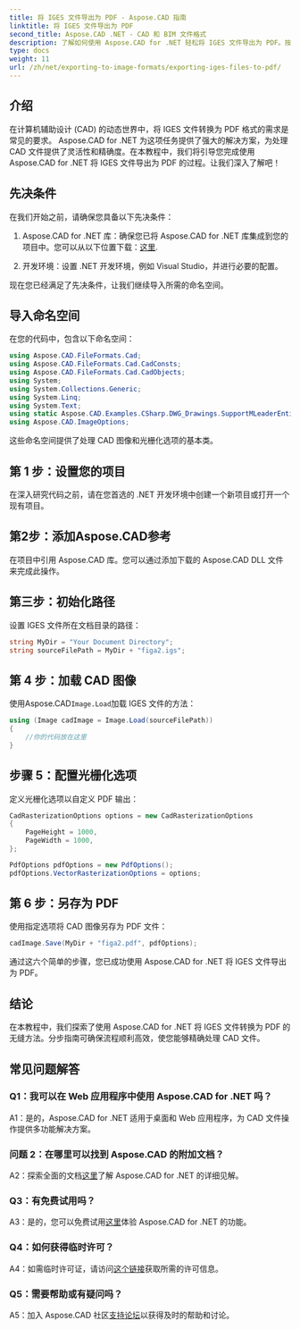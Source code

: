 ```yaml
---
title: 将 IGES 文件导出为 PDF - Aspose.CAD 指南
linktitle: 将 IGES 文件导出为 PDF
second_title: Aspose.CAD .NET - CAD 和 BIM 文件格式
description: 了解如何使用 Aspose.CAD for .NET 轻松将 IGES 文件导出为 PDF。按照我们的分步指南进行精确的 CAD 文件操作。
type: docs
weight: 11
url: /zh/net/exporting-to-image-formats/exporting-iges-files-to-pdf/
---
```

## 介绍

在计算机辅助设计 (CAD) 的动态世界中，将 IGES 文件转换为 PDF 格式的需求是常见的要求。 Aspose.CAD for .NET 为这项任务提供了强大的解决方案，为处理 CAD 文件提供了灵活性和精确度。在本教程中，我们将引导您完成使用 Aspose.CAD for .NET 将 IGES 文件导出为 PDF 的过程。让我们深入了解吧！

## 先决条件

在我们开始之前，请确保您具备以下先决条件：

1.  Aspose.CAD for .NET 库：确保您已将 Aspose.CAD for .NET 库集成到您的项目中。您可以从以下位置下载：[这里](https://releases.aspose.com/cad/net/).

2. 开发环境：设置 .NET 开发环境，例如 Visual Studio，并进行必要的配置。

现在您已经满足了先决条件，让我们继续导入所需的命名空间。

## 导入命名空间

在您的代码中，包含以下命名空间：

```csharp
using Aspose.CAD.FileFormats.Cad;
using Aspose.CAD.FileFormats.Cad.CadConsts;
using Aspose.CAD.FileFormats.Cad.CadObjects;
using System;
using System.Collections.Generic;
using System.Linq;
using System.Text;
using static Aspose.CAD.Examples.CSharp.DWG_Drawings.SupportMLeaderEntityForDWGFormat;
using Aspose.CAD.ImageOptions;
```

这些命名空间提供了处理 CAD 图像和光栅化选项的基本类。

## 第 1 步：设置您的项目

在深入研究代码之前，请在您首选的 .NET 开发环境中创建一个新项目或打开一个现有项目。

## 第2步：添加Aspose.CAD参考

在项目中引用 Aspose.CAD 库。您可以通过添加下载的 Aspose.CAD DLL 文件来完成此操作。

## 第三步：初始化路径

设置 IGES 文件所在文档目录的路径：

```csharp
string MyDir = "Your Document Directory";
string sourceFilePath = MyDir + "figa2.igs";
```

## 第 4 步：加载 CAD 图像

使用Aspose.CAD`Image.Load`加载 IGES 文件的方法：

```csharp
using (Image cadImage = Image.Load(sourceFilePath))
{
    //你的代码放在这里
}
```

## 步骤 5：配置光栅化选项

定义光栅化选项以自定义 PDF 输出：

```csharp
CadRasterizationOptions options = new CadRasterizationOptions
{
    PageHeight = 1000,
    PageWidth = 1000,
};

PdfOptions pdfOptions = new PdfOptions();
pdfOptions.VectorRasterizationOptions = options;
```

## 第 6 步：另存为 PDF

使用指定选项将 CAD 图像另存为 PDF 文件：

```csharp
cadImage.Save(MyDir + "figa2.pdf", pdfOptions);
```

通过这六个简单的步骤，您已成功使用 Aspose.CAD for .NET 将 IGES 文件导出为 PDF。

## 结论

在本教程中，我们探索了使用 Aspose.CAD for .NET 将 IGES 文件转换为 PDF 的无缝方法。分步指南可确保流程顺利高效，使您能够精确处理 CAD 文件。


## 常见问题解答

### Q1：我可以在 Web 应用程序中使用 Aspose.CAD for .NET 吗？

A1：是的，Aspose.CAD for .NET 适用于桌面和 Web 应用程序，为 CAD 文件操作提供多功能解决方案。

### 问题 2：在哪里可以找到 Aspose.CAD 的附加文档？

 A2：探索全面的文档[这里](https://reference.aspose.com/cad/net/)了解 Aspose.CAD for .NET 的详细见解。

### Q3：有免费试用吗？

 A3：是的，您可以免费试用[这里](https://releases.aspose.com/)体验 Aspose.CAD for .NET 的功能。

### Q4：如何获得临时许可？

 A4：如需临时许可证，请访问[这个链接](https://purchase.aspose.com/temporary-license/)获取所需的许可信息。

### Q5：需要帮助或有疑问吗？

A5：加入 Aspose.CAD 社区[支持论坛](https://forum.aspose.com/c/cad/19)以获得及时的帮助和讨论。